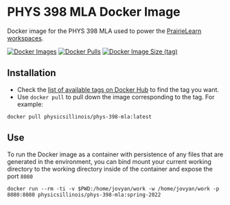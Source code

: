 # PHYS 398 MLA Docker Image

Docker image for the PHYS 398 MLA used to power the [PrairieLearn workspaces](https://prairielearn.readthedocs.io/en/latest/workspaces/).

[![Docker Images](https://github.com/illinois-mla/phys-398-mla-image/actions/workflows/docker.yml/badge.svg?branch=main)](https://github.com/illinois-mla/phys-398-mla-image/actions/workflows/docker.yml?query=branch%3Amain)
[![Docker Pulls](https://img.shields.io/docker/pulls/physicsillinois/phys-398-mla)](https://hub.docker.com/r/physicsillinois/phys-398-mla)
[![Docker Image Size (tag)](https://img.shields.io/docker/image-size/physicsillinois/phys-398-mla/latest)](https://hub.docker.com/r/physicsillinois/phys-398-mla/tags?name=latest)

## Installation

- Check the [list of available tags on Docker Hub](https://hub.docker.com/r/physicsillinois/phys-398-mla/tags?page=1) to find the tag you want.
- Use `docker pull` to pull down the image corresponding to the tag. For example:

```
docker pull physicsillinois/phys-398-mla:latest
```

## Use

To run the Docker image as a container with persistence of any files that are generated in the environment, you can bind mount your current working directory to the working directory inside of the container and expose the port `8080`

```
docker run --rm -ti -v $PWD:/home/jovyan/work -w /home/jovyan/work -p 8080:8080 physicsillinois/phys-398-mla:spring-2022
```
